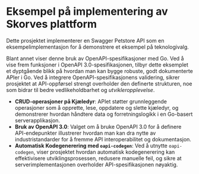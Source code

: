 # Eksempel på implementering av Skorves plattform

Dette prosjektet implementerer en Swagger Petstore API som en
eksempelimplementasjon for å demonstrere et eksempel på teknologivalg.

Blant annet viser denne bruk av OpenAPI-spesifikasjoner med Go. Ved å vise frem
funksjoner i OpenAPI 3.0-spesifikasjonen, tilbyr dette eksemplet et dyptgående
blikk på hvordan man kan bygge robuste, godt dokumenterte APIer i Go. Ved å
integrere OpenAPI-spesifikasjonens validering, sikrer prosjektet at
API-oppførsel strengt overholder den definerte strukturen, noe som bidrar til
bedre vedlikeholdbarhet og _utvikleropplevelse_.

- **CRUD-operasjoner på Kjæledyr**: APIet støtter grunnleggende operasjoner som
  å opprette, lese, oppdatere og slette kjæledyr, og demonstrerer hvordan
  håndtere data og forretningslogikk i en Go-basert serverapplikasjon.
- **Bruk av OpenAPI 3.0**: Valget om å bruke OpenAPI 3.0 for å definere
  API-endepunkter illustrerer hvordan man kan dra nytte av industristandarder
  for å fremme API interoperabilitet og dokumentasjon.
- **Automatisk Kodegenerering med `oapi-codegen`**: Ved å utnytte
  `oapi-codegen`, viser prosjektet hvordan automatisk kodegenerering kan
  effektivisere utviklingsprosessen, redusere manuelle feil, og sikre at
  serverimplementasjonen overholder API-spesifikasjonen nøyaktig.

